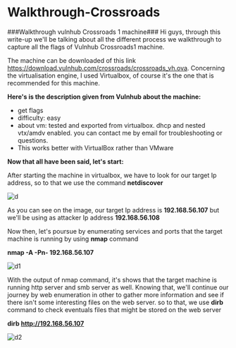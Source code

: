 # Walkthrough-Crossroads
###Walkthrough vulnhub Crossroads 1  machine###
Hi guys, through this write-up we'll be talking about all the different process we walkthrough to capture all the flags of Vulnhub Crossroads1 machine.

The machine can be downloaded of this link https://download.vulnhub.com/crossroads/crossroads_vh.ova.
Concerning the virtualisation engine, I used Virtualbox, of course it's the one that is recommended for this machine.

**Here's is the description given from Vulnhub about the machine:**

* get flags
* difficulty: easy
* about vm: tested and exported from virtualbox. dhcp and nested vtx/amdv enabled. you can contact me by email for troubleshooting or questions.
* This works better with VirtualBox rather than VMware

**Now that all have been said, let's start:**

After starting the machine in virtualbox, we have to look for our target Ip address, so to that we use the command **netdiscover**

![d](https://user-images.githubusercontent.com/63744686/116478438-98007300-a86d-11eb-839f-80d83ad68e55.png)

As you can see on the image, our target Ip address is **192.168.56.107**
but we'll be using as attacker Ip address **192.168.56.108**

Now then, let's poursue by enumerating services and ports that the target machine is running by using **nmap** command

**nmap -A -Pn- 192.168.56.107**

![d1](https://user-images.githubusercontent.com/63744686/116479614-7b653a80-a86f-11eb-94b6-de2fc8c2f305.png)


With the output of nmap command, it's shows that the target machine is running http server and smb server as well.
Knowing that, we'll continue our journey by web enumeration in other to gather more information and see if there isn't some interesting files on the web server.
so to that, we use **dirb** command to check eventuals files that might be stored on the web server

**dirb http://192.168.56.107**

![d2](https://user-images.githubusercontent.com/63744686/116480687-4fe34f80-a871-11eb-9c0d-2877c158a156.png)





